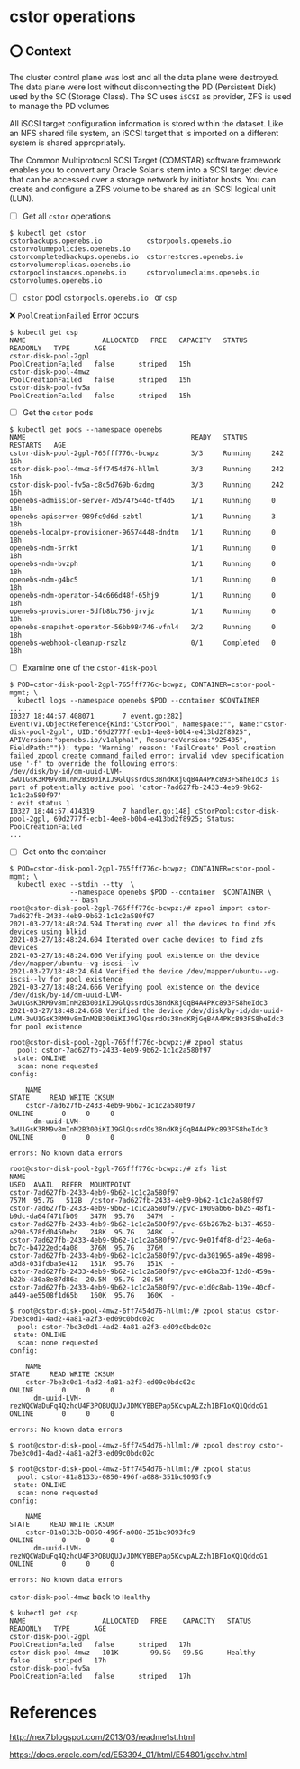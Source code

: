 # cstor operations

## :o: Context

The cluster control plane was lost and all the data plane were destroyed. The data plane were lost without disconnecting the PD (Persistent Disk) used by the SC (Storage Class). The SC uses `iSCSI` as provider, ZFS is used to manage the PD volumes 

All iSCSI target configuration information is stored within the dataset. Like an NFS shared file system, an iSCSI target that is imported on a different system is shared appropriately.

The Common Multiprotocol SCSI Target (COMSTAR) software framework enables you to convert any Oracle Solaris stem into a SCSI target device that can be accessed over a storage network by initiator hosts. You can create and configure a ZFS volume to be shared as an iSCSI logical unit (LUN).

- [ ] Get all `cstor` operations 

```
$ kubectl get cstor
cstorbackups.openebs.io           cstorpools.openebs.io             cstorvolumepolicies.openebs.io
cstorcompletedbackups.openebs.io  cstorrestores.openebs.io          cstorvolumereplicas.openebs.io
cstorpoolinstances.openebs.io     cstorvolumeclaims.openebs.io      cstorvolumes.openebs.io
```

- [ ] `cstor` pool `cstorpools.openebs.io ` or `csp` 

:x: `PoolCreationFailed` Error occurs

```
$ kubectl get csp
NAME                   ALLOCATED   FREE   CAPACITY   STATUS               READONLY   TYPE      AGE
cstor-disk-pool-2gpl                                 PoolCreationFailed   false      striped   15h
cstor-disk-pool-4mwz                                 PoolCreationFailed   false      striped   15h
cstor-disk-pool-fv5a                                 PoolCreationFailed   false      striped   15h
```

- [ ] Get the `cstor` pods 

```
$ kubectl get pods --namespace openebs
NAME                                         READY   STATUS      RESTARTS   AGE
cstor-disk-pool-2gpl-765fff776c-bcwpz        3/3     Running     242        16h
cstor-disk-pool-4mwz-6ff7454d76-hllml        3/3     Running     242        16h
cstor-disk-pool-fv5a-c8c5d769b-6zdmg         3/3     Running     242        16h
openebs-admission-server-7d5747544d-tf4d5    1/1     Running     0          18h
openebs-apiserver-989fc9d6d-szbtl            1/1     Running     3          18h
openebs-localpv-provisioner-96574448-dndtm   1/1     Running     0          18h
openebs-ndm-5rrkt                            1/1     Running     0          18h
openebs-ndm-bvzph                            1/1     Running     0          18h
openebs-ndm-g4bc5                            1/1     Running     0          18h
openebs-ndm-operator-54c666d48f-65hj9        1/1     Running     0          18h
openebs-provisioner-5dfb8bc756-jrvjz         1/1     Running     0          18h
openebs-snapshot-operator-56bb984746-vfnl4   2/2     Running     0          18h
openebs-webhook-cleanup-rszlz                0/1     Completed   0          18h
```

- [ ] Examine one of the `cstor-disk-pool`

```
$ POD=cstor-disk-pool-2gpl-765fff776c-bcwpz; CONTAINER=cstor-pool-mgmt; \ 
  kubectl logs --namespace openebs $POD --container $CONTAINER 
...
I0327 18:44:57.408071       7 event.go:282] Event(v1.ObjectReference{Kind:"CStorPool", Namespace:"", Name:"cstor-disk-pool-2gpl", UID:"69d2777f-ecb1-4ee8-b0b4-e413bd2f8925", APIVersion:"openebs.io/v1alpha1", ResourceVersion:"925405", FieldPath:""}): type: 'Warning' reason: 'FailCreate' Pool creation failed zpool create command failed error: invalid vdev specification
use '-f' to override the following errors:
/dev/disk/by-id/dm-uuid-LVM-3wU1GsK3RM9v8mInM2B300iKIJ9GlQssrdOs38ndKRjGqB4A4PKc893FS8heIdc3 is part of potentially active pool 'cstor-7ad627fb-2433-4eb9-9b62-1c1c2a580f97'
: exit status 1
I0327 18:44:57.414319       7 handler.go:148] cStorPool:cstor-disk-pool-2gpl, 69d2777f-ecb1-4ee8-b0b4-e413bd2f8925; Status: PoolCreationFailed
...
```

- [ ] Get onto the container

```
$ POD=cstor-disk-pool-2gpl-765fff776c-bcwpz; CONTAINER=cstor-pool-mgmt; \
  kubectl exec --stdin --tty  \
               --namespace openebs $POD --container  $CONTAINER \
               -- bash
root@cstor-disk-pool-2gpl-765fff776c-bcwpz:/# zpool import cstor-7ad627fb-2433-4eb9-9b62-1c1c2a580f97
2021-03-27/18:48:24.594 Iterating over all the devices to find zfs devices using blkid
2021-03-27/18:48:24.604 Iterated over cache devices to find zfs devices
2021-03-27/18:48:24.606 Verifying pool existence on the device /dev/mapper/ubuntu--vg-iscsi--lv
2021-03-27/18:48:24.614 Verified the device /dev/mapper/ubuntu--vg-iscsi--lv for pool existence
2021-03-27/18:48:24.666 Verifying pool existence on the device /dev/disk/by-id/dm-uuid-LVM-3wU1GsK3RM9v8mInM2B300iKIJ9GlQssrdOs38ndKRjGqB4A4PKc893FS8heIdc3
2021-03-27/18:48:24.668 Verified the device /dev/disk/by-id/dm-uuid-LVM-3wU1GsK3RM9v8mInM2B300iKIJ9GlQssrdOs38ndKRjGqB4A4PKc893FS8heIdc3 for pool existence
```

```
root@cstor-disk-pool-2gpl-765fff776c-bcwpz:/# zpool status
  pool: cstor-7ad627fb-2433-4eb9-9b62-1c1c2a580f97
 state: ONLINE
  scan: none requested
config:

	NAME                                                                            STATE     READ WRITE CKSUM
	cstor-7ad627fb-2433-4eb9-9b62-1c1c2a580f97                                      ONLINE       0     0     0
	  dm-uuid-LVM-3wU1GsK3RM9v8mInM2B300iKIJ9GlQssrdOs38ndKRjGqB4A4PKc893FS8heIdc3  ONLINE       0     0     0

errors: No known data errors
```

```
root@cstor-disk-pool-2gpl-765fff776c-bcwpz:/# zfs list
NAME                                                                                  USED  AVAIL  REFER  MOUNTPOINT
cstor-7ad627fb-2433-4eb9-9b62-1c1c2a580f97                                            757M  95.7G   512B  /cstor-7ad627fb-2433-4eb9-9b62-1c1c2a580f97
cstor-7ad627fb-2433-4eb9-9b62-1c1c2a580f97/pvc-1909ab66-bb25-48f1-b9dc-da64f471fb09   347M  95.7G   347M  -
cstor-7ad627fb-2433-4eb9-9b62-1c1c2a580f97/pvc-65b267b2-b137-4658-a290-578fd0450ebc   248K  95.7G   248K  -
cstor-7ad627fb-2433-4eb9-9b62-1c1c2a580f97/pvc-9e01f4f8-df23-4e6a-bc7c-b4722edc4a08   376M  95.7G   376M  -
cstor-7ad627fb-2433-4eb9-9b62-1c1c2a580f97/pvc-da301965-a89e-4898-a3d8-031fdba5e412   151K  95.7G   151K  -
cstor-7ad627fb-2433-4eb9-9b62-1c1c2a580f97/pvc-e06ba33f-12d0-459a-b22b-430a8e87d86a  20.5M  95.7G  20.5M  -
cstor-7ad627fb-2433-4eb9-9b62-1c1c2a580f97/pvc-e1d0c8ab-139e-40cf-a449-ae5508f1d65b   160K  95.7G   160K  -
```

```
$ root@cstor-disk-pool-4mwz-6ff7454d76-hllml:/# zpool status cstor-7be3c0d1-4ad2-4a81-a2f3-ed09c0bdc02c
  pool: cstor-7be3c0d1-4ad2-4a81-a2f3-ed09c0bdc02c
 state: ONLINE
  scan: none requested
config:

	NAME                                                                            STATE     READ WRITE CKSUM
	cstor-7be3c0d1-4ad2-4a81-a2f3-ed09c0bdc02c                                      ONLINE       0     0     0
	  dm-uuid-LVM-rezWQCWaDuFq4QzhcU4F3POBUQUJvJDMCYBBEPap5KcvpALZzh1BF1oXQ1QddcG1  ONLINE       0     0     0

errors: No known data errors
```

```
$ root@cstor-disk-pool-4mwz-6ff7454d76-hllml:/# zpool destroy cstor-7be3c0d1-4ad2-4a81-a2f3-ed09c0bdc02c
```

```
$ root@cstor-disk-pool-4mwz-6ff7454d76-hllml:/# zpool status
  pool: cstor-81a8133b-0850-496f-a088-351bc9093fc9
 state: ONLINE
  scan: none requested
config:

	NAME                                                                            STATE     READ WRITE CKSUM
	cstor-81a8133b-0850-496f-a088-351bc9093fc9                                      ONLINE       0     0     0
	  dm-uuid-LVM-rezWQCWaDuFq4QzhcU4F3POBUQUJvJDMCYBBEPap5KcvpALZzh1BF1oXQ1QddcG1  ONLINE       0     0     0

errors: No known data errors
```

`cstor-disk-pool-4mwz` back to `Healthy` 

```
$ kubectl get csp
NAME                   ALLOCATED   FREE    CAPACITY   STATUS               READONLY   TYPE      AGE
cstor-disk-pool-2gpl                                  PoolCreationFailed   false      striped   17h
cstor-disk-pool-4mwz   101K        99.5G   99.5G      Healthy              false      striped   17h
cstor-disk-pool-fv5a                                  PoolCreationFailed   false      striped   17h
```

# References

http://nex7.blogspot.com/2013/03/readme1st.html

https://docs.oracle.com/cd/E53394_01/html/E54801/gechv.html
